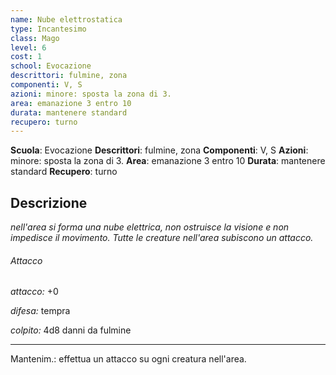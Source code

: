 ```yaml
---
name: Nube elettrostatica
type: Incantesimo
class: Mago
level: 6
cost: 1
school: Evocazione
descrittori: fulmine, zona
componenti: V, S
azioni: minore: sposta la zona di 3.
area: emanazione 3 entro 10
durata: mantenere standard
recupero: turno
---
```

**Scuola**: Evocazione
**Descrittori**: fulmine, zona
**Componenti**: V, S
**Azioni**: minore: sposta la zona di 3.
**Area**: emanazione 3 entro 10
**Durata**: mantenere standard
**Recupero**: turno

**Descrizione**
-

*nell'area si forma una nube elettrica, non ostruisce la visione e non impedisce il movimento. Tutte le creature nell'area subiscono un attacco.*

###### Attacco

*attacco:* +0

*difesa:* tempra

*colpito:* 4d8 danni da fulmine

---

Mantenim.: effettua un attacco su ogni creatura nell'area.